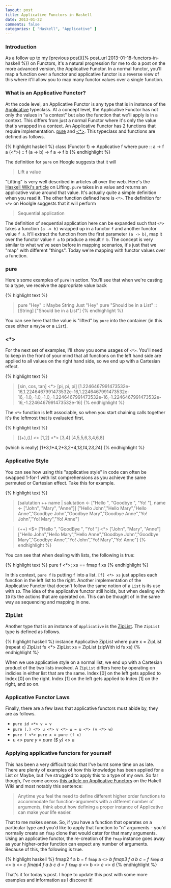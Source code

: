 ```yaml
---
layout: post
title: Applicative Functors in Haskell
date: 2013-01-22
comments: false
categories: [ "Haskell", "Applicative" ]
---
```


### Introduction

As a follow up to my [previous post]({% post_url 2013-01-18-functors-in-haskell %}) on Functors, it's a natural progression for me to do a post on the more advanced version, the Applicative Functor. In a normal functor, you'll map a function over a functor and applicative functor is a reverse view of this where it'll allow you to map many functor values over a single function.

### What is an Applicative Functor?

At the code level, an Applicative Functor is any type that is in instance of the [Applicative](http://hackage.haskell.org/packages/archive/base/latest/doc/html/Control-Applicative.html#t:Applicative) typeclass. At a concept level, the Applicative Functor has not only the values in "a context" but also the function that we'll apply is in a context. This differs from just a normal Functor where it's only the value that's wrapped in a context. An Applicative Functor has 2 functions that require implementation. [pure](http://hackage.haskell.org/packages/archive/base/latest/doc/html/Control-Applicative.html#v:pure) and [<*>](http://hackage.haskell.org/packages/archive/base/latest/doc/html/Control-Applicative.html#v:-60--42--62-). This typeclass and functions are defined as follows.

{% highlight haskell %}
class (Functor f) => Applicative f where
  pure :: a -> f a
  (<*>) :: f (a -> b) -> f a -> f b
{% endhighlight %}

The definition for `pure` on Hoogle suggests that it will

> Lift a value

"Lifting" is very well described in articles all over the web. Here's the [Haskell Wiki's article](http://www.haskell.org/haskellwiki/Lifting) on Lifting. `pure` takes in a value and returns an applicative value around that value. It's actually quite a simple definition when you read it. The other function defined here is `<*>`. The definition for `<*>` on Hoolgle suggests that it will perform

> Sequential application

The definition of sequential application here can be expanded such that `<*>` takes a function `(a -> b)` wrapped up in a functor `f` and another functor value `f a`. It'll extract the function from the first parameter `(a -> b)`, map it over the functor value `f a` to produce a result `f b`. The concept is very similar to what we've seen before in mapping scenarios, it's just that we "map" with different "things". Today we're mapping with functor values over a function.

### pure

Here's some examples of `pure` in action. You'll see that when we're casting to a type, we receive the appropriate value back

{% highlight text %}
> pure "Hey" :: Maybe String
Just "Hey"
> pure "Should be in a List" :: [String]
["Should be in a List"]
{% endhighlight %}

You can see here that the value is "lifted" by `pure`  into the container (in this case either a `Maybe` or a `List`). 

### <*>

For the next set of examples, I'll show you some usages of `<*>`. You'll need to keep in the front of your mind that all functions on the left hand side are applied to all values on the right hand side, so we end up with a Cartesian effect.

{% highlight text %}
> [sin, cos, tan] <*> [pi, pi, pi]
[1.2246467991473532e-16,1.2246467991473532e-16,1.2246467991473532e-16,-1.0,-1.0,-1.0,-1.2246467991473532e-16,-1.2246467991473532e-16,-1.2246467991473532e-16]
{% endhighlight %}

The `<*>` function is left associable, so when you start chaining calls together it's the leftmost that is evaluated first.

{% highlight text %}
> [(+),(*)] <*> [1,2] <*> [3,4]
[4,5,5,6,3,4,6,8]

(which is really)
[1+3,1+4,2+3,2+4,1*3,1*4,2*3,2*4]
{% endhighlight %}

### Applicative Style

You can see how using this "applicative style" in code can often be swapped 1-for-1 with list comprehensions as you achieve the same permuted or Cartesian effect. Take this for example.

{% highlight text %}
> [salutation ++ name | salutation <- ["Hello ", "Goodbye ", "Yo! "], name <- ["John", "Mary", "Anne"]]
["Hello John","Hello Mary","Hello Anne","Goodbye John","Goodbye Mary","Goodbye Anne","Yo! John","Yo! Mary","Yo! Anne"]

> (++) <$> ["Hello ", "GoodBye ", "Yo! "] <*> ["John", "Mary", "Anne"]
["Hello John","Hello Mary","Hello Anne","Goodbye John","Goodbye Mary","Goodbye Anne","Yo! John","Yo! Mary","Yo! Anne"]
{% endhighlight %}

You can see that when dealing with lists, the following is true:

{% highlight text %}
pure f <*>; xs == fmap f xs
{% endhighlight %}

In this context, `pure f` is putting `f` into a list. `[f] <*> xs` just applies each function in the left list to the right. Another implementation of the Applicative Functor that doesn't follow the same notion of a `List` is its use with `IO`. The idea of the applicative functor still holds, but when dealing with `IO` its the actions that are operated on. This can be thought of in the same way as sequencing and mapping in one.

### ZipList

Another type that is an instance of `Applicative` is the [ZipList](http://hackage.haskell.org/packages/archive/base/latest/doc/html/Control-Applicative.html#v:ZipList). The `ZipList` type is defined as follows.

{% highlight haskell %}
instance Applicative ZipList where
  pure x = ZipList (repeat x)
  ZipList fs <*> ZipList xs = ZipList (zipWith id fs xs)
{% endhighlight %}

When we use applicative style on a normal list, we end up with a Cartesian product of the two lists involved. A `ZipList` differs here by operating on indicies in either list that are the same. Index [0] on the left gets applied to Index [0] on the right. Index [1] on the left gets applied to Index [1] on the right, and so on.

### Applicative Functor Laws

Finally, there are a few laws that applicative functors must abide by, they are as follows.

* `pure id <*> v = v`
* `pure (.) <*> u <*> v <*> w = u <*> (v <*> w)`
* `pure f <*> pure x = pure (f x)`
* u <*> pure y = pure ($ y) <*> u

### Applying applicative functors for yourself

This has been a very difficult topic that I've burnt some time on as late. There are plenty of examples of how this knowledge has been applied for a List or Maybe, but I've struggled to apply this to a type of my own. So far though, I've come across [this article on Applicative Functors](http://en.wikibooks.org/wiki/Haskell/Applicative_Functors) on the Hakell Wiki and most notably this sentence:

> Anytime you feel the need to define different higher order functions to accommodate for function-arguments with a different number of arguments, think about how defining a proper instance of Applicative can make your life easier.

That to me makes sense. So, if you have a function that operates on a particular type and you'd like to apply that function to "n" arguments - you'd normally create an `fmap` clone that would cater for that many arguments. Using an applicative functor, the re-creation of the `fmap` instance goes away as your higher-order function can expect any number of arguments. Because of this, the following is true.

{% highlight haskell %}
fmap2 f a b = f `fmap` a <*> b
fmap3 f a b c = f `fmap` a <*> b <*> c
fmap4 f a b c d = f `fmap` a <*> b <*> c <*> d
{% endhighlight %}

That's it for today's post. I hope to update this post with some more examples and information as I discover it!